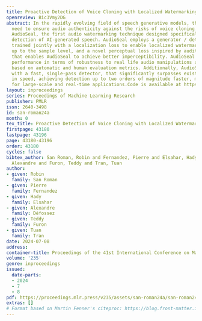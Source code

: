 ```yaml
---
title: Proactive Detection of Voice Cloning with Localized Watermarking
openreview: Bic3Vmy2DG
abstract: In the rapidly evolving field of speech generative models, there is a pressing
  need to ensure audio authenticity against the risks of voice cloning. We present
  AudioSeal, the first audio watermarking technique designed specifically for localized
  detection of AI-generated speech. AudioSeal employs a generator / detector architecture
  trained jointly with a localization loss to enable localized watermark detection
  up to the sample level, and a novel perceptual loss inspired by auditory masking,
  that enables AudioSeal to achieve better imperceptibility. AudioSeal achieves state-of-the-art
  performance in terms of robustness to real life audio manipulations and imperceptibility
  based on automatic and human evaluation metrics. Additionally, AudioSeal is designed
  with a fast, single-pass detector, that significantly surpasses existing models
  in speed, achieving detection up to two orders of magnitude faster, making it ideal
  for large-scale and real-time applications.Code is available at https://github.com/facebookresearch/audioseal
layout: inproceedings
series: Proceedings of Machine Learning Research
publisher: PMLR
issn: 2640-3498
id: san-roman24a
month: 0
tex_title: Proactive Detection of Voice Cloning with Localized Watermarking
firstpage: 43180
lastpage: 43196
page: 43180-43196
order: 43180
cycles: false
bibtex_author: San Roman, Robin and Fernandez, Pierre and Elsahar, Hady and D\'{e}fossez,
  Alexandre and Furon, Teddy and Tran, Tuan
author:
- given: Robin
  family: San Roman
- given: Pierre
  family: Fernandez
- given: Hady
  family: Elsahar
- given: Alexandre
  family: Défossez
- given: Teddy
  family: Furon
- given: Tuan
  family: Tran
date: 2024-07-08
address:
container-title: Proceedings of the 41st International Conference on Machine Learning
volume: '235'
genre: inproceedings
issued:
  date-parts:
  - 2024
  - 7
  - 8
pdf: https://proceedings.mlr.press/v235/assets/san-roman24a/san-roman24a.pdf
extras: []
# Format based on Martin Fenner's citeproc: https://blog.front-matter.io/posts/citeproc-yaml-for-bibliographies/
---
```

